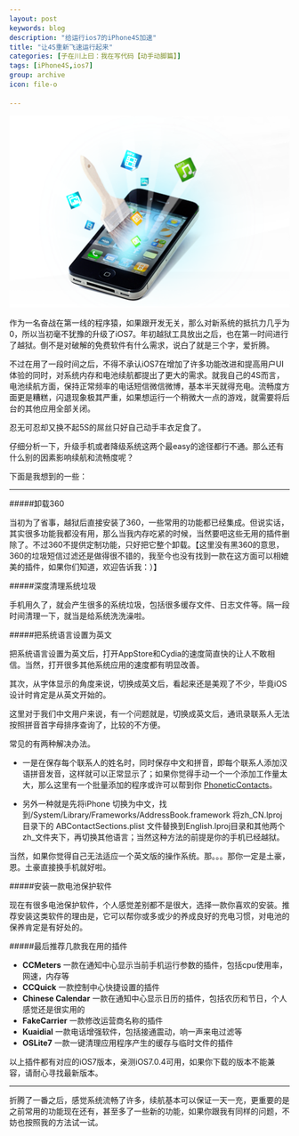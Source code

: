 ```yaml
---
layout: post
keywords: blog
description: "给运行ios7的iPhone4S加速"
title: "让4S重新飞速运行起来"
categories: [子在川上曰：我在写代码【动手动脚篇】]
tags: [iPhone4S,ios7]
group: archive
icon: file-o

---
```


![image](/assets/images/2014-04-25-iPhoneSpeedUp.png)

作为一名奋战在第一线的程序猿，如果跟开发无关，那么对新系统的抵抗力几乎为0，所以当初毫不犹豫的升级了iOS7。年初越狱工具放出之后，也在第一时间进行了越狱。倒不是对破解的免费软件有什么需求，说白了就是三个字，爱折腾。

不过在用了一段时间之后，不得不承认iOS7在增加了许多功能改进和提高用户UI体验的同时，对系统内存和电池续航都提出了更大的需求。就我自己的4S而言，电池续航方面，保持正常频率的电话短信微信微博，基本半天就得充电。流畅度方面更是糟糕，闪退现象极其严重，如果想运行一个稍微大一点的游戏，就需要将后台的其他应用全部关闭。

忍无可忍却又换不起5S的屌丝只好自己动手丰衣足食了。

仔细分析一下，升级手机或者降级系统这两个最easy的途径都行不通。那么还有什么别的因素影响续航和流畅度呢？

下面是我想到的一些：

---

#####卸载360

当初为了省事，越狱后直接安装了360，一些常用的功能都已经集成。但说实话，其实很多功能我都没有用，那么当我内存吃紧的时候，当然要吧这些无用的插件删除了。不过360不提供定制功能，只好把它整个卸载。【这里没有黑360的意思，360的垃圾短信过滤还是做得很不错的，我至今也没有找到一款在这方面可以相媲美的插件，如果你们知道，欢迎告诉我：）】

#####深度清理系统垃圾

手机用久了，就会产生很多的系统垃圾，包括很多缓存文件、日志文件等。隔一段时间清理一下，就当是给系统洗洗澡啦。

#####把系统语言设置为英文

把系统语言设置为英文后，打开AppStore和Cydia的速度简直快的让人不敢相信。当然，打开很多其他系统应用的速度都有明显改善。

其次，从字体显示的角度来说，切换成英文后，看起来还是美观了不少，毕竟iOS设计时肯定是从英文开始的。

这里对于我们中文用户来说，有一个问题就是，切换成英文后，通讯录联系人无法按照拼音首字母排序查询了，比较的不方便。

常见的有两种解决办法。

* 一是在保存每个联系人的姓名时，同时保存中文和拼音，即每个联系人添加汉语拼音发音，这样就可以正常显示了；如果你觉得手动一个一个添加工作量太大，那么这里有一个批量添加的程序或许可以帮到你 [PhoneticContacts](https://github.com/lexrus/PhoneticContacts)。

* 另外一种就是先将iPhone 切换为中文，找到/System/Library/Frameworks/AddressBook.framework 将zh_CN.lproj目录下的 ABContactSections.plist 文件替换到English.lproj目录和其他两个zh_文件夹下，再切换其他语言；当然这种方法的前提是你的手机已经越狱。 

当然，如果你觉得自己无法适应一个英文版的操作系统。那。。。那你一定是土豪，恩。土豪直接换手机就好啦。

#####安装一款电池保护软件

现在有很多电池保护软件，个人感觉差别都不是很大，选择一款你喜欢的安装。推荐安装这类软件的理由是，它可以帮你或多或少的养成良好的充电习惯，对电池的保养肯定是有好处的。

#####最后推荐几款我在用的插件

* **CCMeters**	一款在通知中心显示当前手机运行参数的插件，包括cpu使用率，网速，内存等
* **CCQuick**	一款控制中心快捷设置的插件
* **Chinese Calendar**	一款在通知中心显示日历的插件，包括农历和节日，个人感觉还是很实用的
* **FakeCarrier**	一款修改运营商名称的插件
* **Kuaidial**	一款电话增强软件，包括接通震动，响一声来电过滤等
* **OSLite7**	一款一键清理应用程序产生的缓存与临时文件的插件

以上插件都有对应的iOS7版本，亲测iOS7.0.4可用，如果你下载的版本不能兼容，请耐心寻找最新版本。

---

折腾了一番之后，感觉系统流畅了许多，续航基本可以保证一天一充，更重要的是之前常用的功能现在还有，甚至多了一些新的功能，如果你跟我有同样的问题，不妨也按照我的方法试一试。




